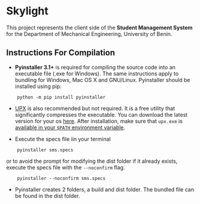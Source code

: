 # Skylight
This project represents the client side of the **Student Management System** for the Department of Mechanical Engineering, University of Benin.

## Instructions For Compilation
* **Pyinstaller 3.1+** is required for compiling the source code into an executable file (.exe for Windows). The same instructions apply to bundling for Windows, Mac OS X and GNU/Linux. Pyinstaller should be installed using pip:
```
    python -m pip install pyinstaller
```

* [UPX](https://upx.github.io/) is also recommended but not required. It is a free utility that significantly compresses the executable. You can download the latest version for your os [here](https://github.com/upx/upx/releases/). After installation, make sure that `upx.exe` is [available in your `$PATH` environment variable](https://www.java.com/en/download/help/path.xml).

* Execute the specs file iin your terminal
```
    pyinstaller sms.specs
```
or to avoid the prompt for modifying the dist folder if it already exists, execute the specs file with the `--noconfirm` flag.
```
    pyinstaller --noconfirm sms.specs
```

* Pyinstaller creates 2 folders, a build and dist folder. The bundled file can be found in the dist folder.
